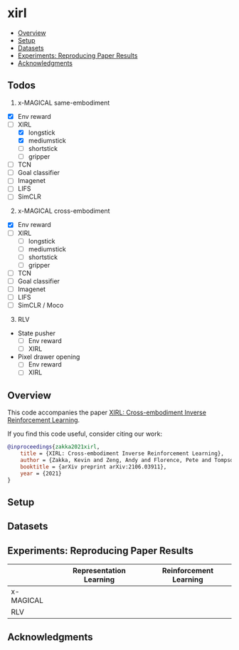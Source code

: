 # xirl

- [Overview](#overview)
- [Setup](#setup)
- [Datasets](#datasets)
- [Experiments: Reproducing Paper Results](#experiments-reproducing-paper-results)
- [Acknowledgments](#acknowledgments)

## Todos

1. x-MAGICAL same-embodiment
  * [x] Env reward
  * [ ] XIRL
    * [x] longstick
    * [x] mediumstick
    * [ ] shortstick
    * [ ] gripper
  * [ ] TCN
  * [ ] Goal classifier
  * [ ] Imagenet
  * [ ] LIFS
  * [ ] SimCLR
2. x-MAGICAL cross-embodiment
  * [x] Env reward
  * [ ] XIRL
    * [ ] longstick
    * [ ] mediumstick
    * [ ] shortstick
    * [ ] gripper
  * [ ] TCN
  * [ ] Goal classifier
  * [ ] Imagenet
  * [ ] LIFS
  * [ ] SimCLR / Moco
3. RLV
  * State pusher
    * [ ] Env reward
    * [ ] XIRL
  * Pixel drawer opening
    * [ ] Env reward
    * [ ] XIRL

## Overview

This code accompanies the paper [XIRL: Cross-embodiment Inverse Reinforcement Learning](https://x-irl.github.io/).

If you find this code useful, consider citing our work:

```bibtex
@inproceedings{zakka2021xirl,
    title = {XIRL: Cross-embodiment Inverse Reinforcement Learning},
    author = {Zakka, Kevin and Zeng, Andy and Florence, Pete and Tompson, Jonathan and Bohg, Jeannette and Dwibedi, Debidatta},
    booktitle = {arXiv preprint arXiv:2106.03911},
    year = {2021}
}
```

## Setup

## Datasets

## Experiments: Reproducing Paper Results

|           | Representation Learning | Reinforcement Learning |
| --------- | ----------------------- | ---------------------- |
| x-MAGICAL |                         |                        |
| RLV       |                         |                        |

## Acknowledgments
